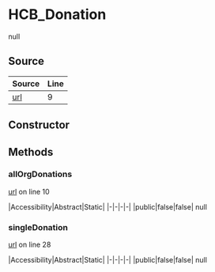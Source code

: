 # HCB_Donation

null
## Source
|Source|Line|
|-|-|
|[url](https://github.com/devramsean0/hcb.js/blob/b3ba6fa/src/api_endpoints/donation.ts#L9)|9|
## Constructor
## Methods
### allOrgDonations
[url](https://github.com/devramsean0/hcb.js/blob/b3ba6fa/src/api_endpoints/donation.ts#L10) on line 10  

|Accessibility|Abstract|Static|
|-|-|-|-|
|public|false|false|
null

### singleDonation
[url](https://github.com/devramsean0/hcb.js/blob/b3ba6fa/src/api_endpoints/donation.ts#L28) on line 28  

|Accessibility|Abstract|Static|
|-|-|-|-|
|public|false|false|
null
